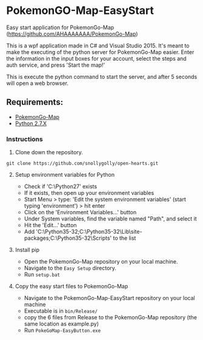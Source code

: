 # PokemonGO-Map-EasyStart
Easy start application for PokemonGo-Map (https://github.com/AHAAAAAAA/PokemonGo-Map)

This is a wpf application made in C# and Visual Studio 2015. It's meant to make the executing of the python server for PokemonGo-Map easier. Enter the information in the input boxes for your account, select the steps and auth service, and press 'Start the map!'

This is execute the python command to start the server, and after 5 seconds will open a web browser.

## Requirements:

* [PokemonGo-Map](https://github.com/AHAAAAAAA/PokemonGo-Map)
* [Python 2.7.X](https://www.python.org/downloads/)

### Instructions

1. Clone down the repository.
```
git clone https://github.com/snollygolly/open-hearts.git
```

2. Setup environment variables for Python
	- Check if 'C:\Python27' exists
	- If it exists, then open up your environment variables
	- Start Menu > type: 'Edit the system environment variables' (start typing 'environment') > hit enter
	- Click on the 'Environment Variables...' button
	- Under System variables, find the variable named "Path", and select it
	- Hit the 'Edit...' button
	- Add 'C:\Python35-32;C:\Python35-32\Lib\site-packages\;C:\Python35-32\Scripts\' to the list
	 
3. Install pip
    - Open the PokemonGo-Map repository on your local machine.
    - Navigate to the `Easy Setup` directory.
    - Run `setup.bat`
    
4. Copy the easy start files to PokemonGo-Map
    - Navigate to the PokemonGo-Map-EasyStart repository on your local machine
    - Executable is in `bin/Release/`
    - copy the 6 files from Release to the PokemonGo-Map repository (the same location as example.py)
    - Run `PokeGoMap-EasyButton.exe`
